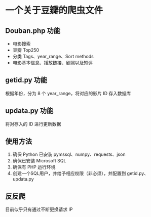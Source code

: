 # 一个关于豆瓣的爬虫文件
## Douban.php 功能
* 电影搜索
* 豆瓣 Top250
* 分类 Tags、year_range、Sort methods
* 电影基本信息、播放链接、剧照以及短评
## getid.py 功能
根据年份，分为 8 个 year_range，将对应的影片 ID 存入数据库
## updata.py 功能
将对存入的 ID 进行更新数据
## 使用方法
1. 确保 Python 已安装 pymssql、numpy、requests、json
2. 确保已安装 Microsoft SQL 
3. 确保有 PHP 运行环境
4. 创建一个SQL用户，并给予相应权限（非必须），并配置到 getid.py、updata.py
## 反反爬
目前似乎只有通过不断更换请求 IP 
